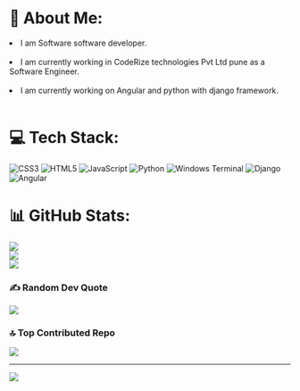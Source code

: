 # 💫 About Me:
<li> I am Software software developer.</li><br><li> I am currently working in CodeRize technologies Pvt Ltd pune as a Software Engineer.</li><br>
<li>I am currently working on Angular and python with django framework.</li><br>

# 💻 Tech Stack:
![CSS3](https://img.shields.io/badge/css3-%231572B6.svg?style=for-the-badge&logo=css3&logoColor=white) ![HTML5](https://img.shields.io/badge/html5-%23E34F26.svg?style=for-the-badge&logo=html5&logoColor=white) ![JavaScript](https://img.shields.io/badge/javascript-%23323330.svg?style=for-the-badge&logo=javascript&logoColor=%23F7DF1E) ![Python](https://img.shields.io/badge/python-3670A0?style=for-the-badge&logo=python&logoColor=ffdd54) ![Windows Terminal](https://img.shields.io/badge/Windows%20Terminal-%234D4D4D.svg?style=for-the-badge&logo=windows-terminal&logoColor=white) ![Django](https://img.shields.io/badge/django-%23092E20.svg?style=for-the-badge&logo=django&logoColor=white) ![Angular](https://img.shields.io/badge/angular-%23DD0031.svg?style=for-the-badge&logo=angular&logoColor=white)
# 📊 GitHub Stats:
![](https://github-readme-stats.vercel.app/api?username=sanketl0&theme=dark&hide_border=false&include_all_commits=true&count_private=true)<br/>
![](https://github-readme-streak-stats.herokuapp.com/?user=sanketl0&theme=dark&hide_border=false)<br/>
![](https://github-readme-stats.vercel.app/api/top-langs/?username=sanketl0&theme=dark&hide_border=false&include_all_commits=true&count_private=true&layout=compact)

### ✍️ Random Dev Quote
![](https://quotes-github-readme.vercel.app/api?type=horizontal&theme=radical)

### 🔝 Top Contributed Repo
![](https://github-contributor-stats.vercel.app/api?username=sanketl0&limit=5&theme=dark&combine_all_yearly_contributions=true)

---
[![](https://visitcount.itsvg.in/api?id=sanketl0&icon=0&color=0)](https://visitcount.itsvg.in)


